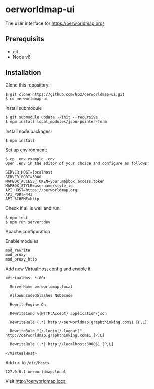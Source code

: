 # oerworldmap-ui
The user interface for https://oerworldmap.org/

## Prerequisits

- git
- Node v6

## Installation

Clone this repository:
```
$ git clone https://github.com/hbz/oerworldmap-ui.git
$ cd oerworldmap-ui
```

Install submodule
```
$ git submodule update --init --recursive
$ npm install local_modules/json-pointer-form
```

Install node packages:
```
$ npm install
```

Set up environment:
```
$ cp .env.example .env
Open .env in the editor of your choice and configure as follows:

SERVER_HOST=localhost
SERVER_PORT=3000
MAPBOX_ACCESS_TOKEN=your.mapbox.access.token
MAPBOX_STYLE=username/style_id
API_HOST=https://oerworldmap.org
API_PORT=443
API_SCHEME=http
```

Check if all is well and run:
```
$ npm test
$ npm run server:dev
```

Apache configuration

Enable modules
```
mod_rewrite
mod_proxy
mod_proxy_http
```

Add new VirtualHost config and enable it
```
<VirtualHost *:80>

  ServerName oerworldmap.local

  AllowEncodedSlashes NoDecode

  RewriteEngine On

  RewriteCond %{HTTP:Accept} application/json

  RewriteRule (.*) http://oerworldmap.graphthinking.com$1 [P,L]

  RewriteRule "(/.login|/.logout)" http://oerworldmap.graphthinking.com$1 [P,L]

  RewriteRule (.*) http://localhost:3000$1 [P,L]

</VirtualHost>
```

Add url to `/etc/hosts`

```
127.0.0.1 oerworldmap.local
```

Visit http://oerworldmap.local
